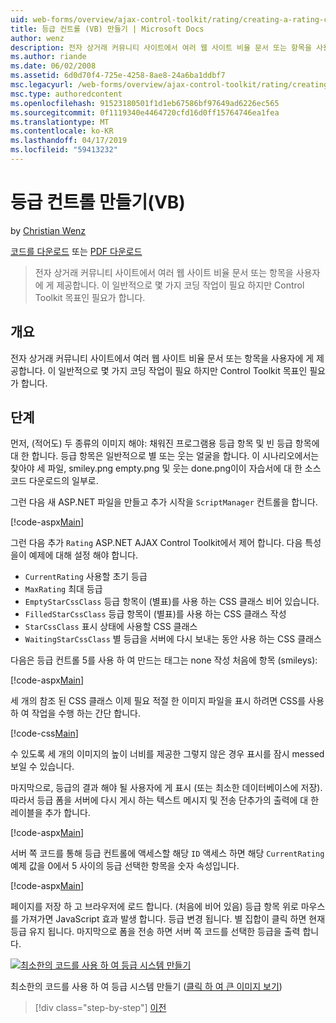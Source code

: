 ```yaml
---
uid: web-forms/overview/ajax-control-toolkit/rating/creating-a-rating-control-vb
title: 등급 컨트롤 (VB) 만들기 | Microsoft Docs
author: wenz
description: 전자 상거래 커뮤니티 사이트에서 여러 웹 사이트 비율 문서 또는 항목을 사용자에 게 제공합니다. 이 일반적으로 몇 가지 코딩 작업이 필요 하지만 사항은 합니다...
ms.author: riande
ms.date: 06/02/2008
ms.assetid: 6d0d70f4-725e-4258-8ae8-24a6ba1ddbf7
msc.legacyurl: /web-forms/overview/ajax-control-toolkit/rating/creating-a-rating-control-vb
msc.type: authoredcontent
ms.openlocfilehash: 91523180501f1d1eb67586bf97649ad6226ec565
ms.sourcegitcommit: 0f1119340e4464720cfd16d0ff15764746ea1fea
ms.translationtype: MT
ms.contentlocale: ko-KR
ms.lasthandoff: 04/17/2019
ms.locfileid: "59413232"
---
```

# <a name="creating-a-rating-control-vb"></a>등급 컨트롤 만들기(VB)

by [Christian Wenz](https://github.com/wenz)

[코드를 다운로드](http://download.microsoft.com/download/9/3/f/93f8daea-bebd-4821-833b-95205389c7d0/rating0.vb.zip) 또는 [PDF 다운로드](http://download.microsoft.com/download/2/d/c/2dc10e34-6983-41d4-9c08-f78f5387d32b/rating0VB.pdf)

> 전자 상거래 커뮤니티 사이트에서 여러 웹 사이트 비율 문서 또는 항목을 사용자에 게 제공합니다. 이 일반적으로 몇 가지 코딩 작업이 필요 하지만 Control Toolkit 목표인 필요가 합니다.


## <a name="overview"></a>개요

전자 상거래 커뮤니티 사이트에서 여러 웹 사이트 비율 문서 또는 항목을 사용자에 게 제공합니다. 이 일반적으로 몇 가지 코딩 작업이 필요 하지만 Control Toolkit 목표인 필요가 합니다.

## <a name="steps"></a>단계

먼저, (적어도) 두 종류의 이미지 해야: 채워진 프로그램용 등급 항목 및 빈 등급 항목에 대 한 합니다. 등급 항목은 일반적으로 별 또는 웃는 얼굴을 합니다. 이 시나리오에서는 찾아야 세 파일, smiley.png empty.png 및 웃는 done.png이이 자습서에 대 한 소스 코드 다운로드의 일부로.

그런 다음 새 ASP.NET 파일을 만들고 추가 시작을 `ScriptManager` 컨트롤을 합니다.

[!code-aspx[Main](creating-a-rating-control-vb/samples/sample1.aspx)]

그런 다음 추가 `Rating` ASP.NET AJAX Control Toolkit에서 제어 합니다. 다음 특성을이 예제에 대해 설정 해야 합니다.

- `CurrentRating` 사용할 초기 등급
- `MaxRating` 최대 등급
- `EmptyStarCssClass` 등급 항목이 (별표)를 사용 하는 CSS 클래스 비어 있습니다.
- `FilledStarCssClass` 등급 항목이 (별표)를 사용 하는 CSS 클래스 작성
- `StarCssClass` 표시 상태에 사용할 CSS 클래스
- `WaitingStarCssClass` 별 등급을 서버에 다시 보내는 동안 사용 하는 CSS 클래스

다음은 등급 컨트롤 5를 사용 하 여 만드는 태그는 none 작성 처음에 항목 (smileys):

[!code-aspx[Main](creating-a-rating-control-vb/samples/sample2.aspx)]

세 개의 참조 된 CSS 클래스 이제 필요 적절 한 이미지 파일을 표시 하려면 CSS를 사용 하 여 작업을 수행 하는 간단 합니다.

[!code-css[Main](creating-a-rating-control-vb/samples/sample3.css)]

수 있도록 세 개의 이미지의 높이 너비를 제공한 그렇지 않은 경우 표시를 잠시 messed 보일 수 있습니다.

마지막으로, 등급의 결과 해야 될 사용자에 게 표시 (또는 최소한 데이터베이스에 저장). 따라서 등급 폼을 서버에 다시 게시 하는 텍스트 메시지 및 전송 단추가의 출력에 대 한 레이블을 추가 합니다.

[!code-aspx[Main](creating-a-rating-control-vb/samples/sample4.aspx)]

서버 쪽 코드를 통해 등급 컨트롤에 액세스할 해당 `ID` 액세스 하면 해당 `CurrentRating` 예제 값을 0에서 5 사이의 등급 선택한 항목을 숫자 속성입니다.

[!code-aspx[Main](creating-a-rating-control-vb/samples/sample5.aspx)]

페이지를 저장 하 고 브라우저에 로드 합니다. (처음에 비어 있음) 등급 항목 위로 마우스를 가져가면 JavaScript 효과 발생 합니다. 등급 변경 됩니다. 별 집합이 클릭 하면 현재 등급 유지 됩니다. 마지막으로 폼을 전송 하면 서버 쪽 코드를 선택한 등급을 출력 합니다.


[![최소한의 코드를 사용 하 여 등급 시스템 만들기](creating-a-rating-control-vb/_static/image2.png)](creating-a-rating-control-vb/_static/image1.png)

최소한의 코드를 사용 하 여 등급 시스템 만들기 ([클릭 하 여 큰 이미지 보기](creating-a-rating-control-vb/_static/image3.png))

> [!div class="step-by-step"]
> [이전](creating-a-rating-control-cs.md)
